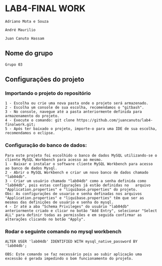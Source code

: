 # LAB4-FINAL WORK
  
    Adriano Mota e Souza
  
    André Maurilio
  
    Juan Canuto Hassam
  
## Nome do grupo
    Grupo 03

## Configurações do projeto
  ### Importando o projeto do repositório
    1 - Escolha ou crie uma nova pasta onde o projeto será armazenado.
    2 - Escolha um console de sua escolha, recomendamos o "gitbash".
    3 - No console, navegue até a pasta anteriormente definida para armazenamento do projeto.
    4 - Execute o comando: git clone https://github.com/juancanuto/lab4-finalwork.git;
    5 - Após ter baixado o projeto, importe-o para uma IDE de sua escolha, recomendamos o eclipse.
 
  ### Configuração do banco de dados:
    Para este projeto foi escolhido o banco de dados MySQL utilizando-se o cliente MySQL Workbench para acesso ao mesmo.
    1 - Baixar e instalar o software cliente MySQL Workbench para acesso ao banco de dados Mysql.
    2 - Abrir o MySQL Workbench e criar um novo banco de dados chamado "lab04db".
    3 - Criar um usuário chamado "lab04db" como a senha definida como "lab04db", pois estas configurações já estão definidas no   arquivo "Application.properties" e "liquibase.properties" do projeto. 
    Obs: As configurações de usuario e senha definadas nos arquivos "Application.properties" e "liquibase.properties" têm que ser as mesmas das definições de usuário e senha do mysql. 
    4 - Ir até a aba "Schema Privileges" do usuário "lab04db" anteriormente criado e clicar no botão "Add Entry", selecionar "Select ALL" para definir todas as permissões e em seguida confirmar as alterações clicando no botão "Apply".

  ### Rodar o seguinte comando no mysql workbench
    ALTER USER 'lab04db' IDENTIFIED WITH mysql_native_password BY 'lab04db';

    OBS: Este comando se faz necessário pois ao subir aplicação uma excessão é gerada impedindo o bom funcionamento do projeto.

